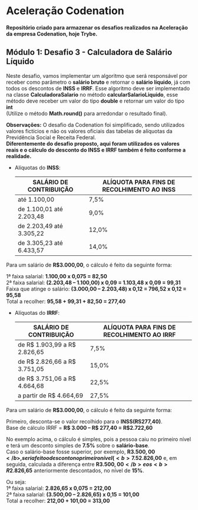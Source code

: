 # Aceleração Codenation
#### Repositório criado para armazenar os desafios realizados na Aceleração da empresa Codenation, hoje Trybe.

## Módulo 1: Desafio 3 - Calculadora de Salário Líquido

Neste desafio, vamos implementar um algoritmo que será responsável por receber como parâmetro o <b>salário bruto</b> e retornar o <b>salário líquido</b>, 
já com todos os descontos de <b>INSS</b> e <b>IRRF</b>. Esse algoritmo deve ser implementado na classe <b>CalculadoraSalario</b> no método <b>calcularSalarioLiquido</b>, 
esse método deve receber um valor do tipo <b>double</b> e retornar um valor do tipo <b>int</b></br> (Utilize o método <b>Math.round()</b> para arredondar o resultado final).

<b>Observações:</b> O desafio da Codenation foi simplificado, sendo utilizados valores fictícios e não os valores oficiais das tabelas de alíquotas da Previdência Social e 
Receita Federal. </br>
<b>Diferentemente do desafio proposto, aqui foram utilizados os valores reais e o cálculo do desconto do INSS e IRRF também é feito conforme a realidade.</b></br>

* Alíquotas do <b>INSS</b>:

  | SALÁRIO DE CONTRIBUIÇÃO           | ALÍQUOTA PARA FINS DE RECOLHIMENTO AO INSS    |
  | ----------------------------------|-----------------------------------------------|
  | até 1.100,00                      |                       7,5%                    |
  | de 1.100,01 até 2.203,48          |                       9,0%                    |
  | de 2.203,49 até 3.305,22          |                      12,0%                    |
  | de 3.305,23 até 6.433,57          |                      14,0%                    |
  
Para um salário de <b>R$3.000,00</b>, o cálculo é feito da seguinte forma: </br>

1ª faixa salarial: <b>1.100,00 x 0,075 = 82,50</b></br>
2ª faixa salarial: <b>(2.203,48 – 1.100,00) x 0,09 = 1.103,48 x 0,09 = 99,31</b></br>
Faixa que atinge o salário: <b>(3.000,00 – 2.203,48) x 0,12 = 796,52 x 0,12 = 95,58</b></br>
Total a recolher: <b>95,58 + 99,31 + 82,50 = 277,40</b></br>

* Alíquotas do <b>IRRF</b>:

  | <b>SALÁRIO DE CONTRIBUIÇÃO</b>    |<b> ALÍQUOTA PARA FINS DE RECOLHIMENTO AO IRRF<b>|
  | ----------------------------------|-------------------------------------------------|
  |  de R$ 1.903,99 a R$ 2.826,65     |                       7,5%                      |
  |  de R$ 2.826,66 a R$ 3.751,05     |                      15,0%                      |
  |  de R$ 3.751,06 a R$ 4.664,68     |                      22,5%                      |
  |  a partir de R$ 4.664,69          |                      27,5%                      |
  
Para um salário de <b>R$3.000,00</b>, o cálculo é feito da seguinte forma: </br>

Primeiro, desconta-se o valor recolhido para o <b>INSS(RS277,40)</b>.</br>
Base de cálculo IRRF = <b>R$ 3.000 – R$ 277,40 = R$2.722,60</b></br>

No exemplo acima, o cálculo é simples, pois a pessoa caiu no primeiro nível e terá um desconto simples de <b>7.5%</b> sobre o <b>salário-base</b>.</br> 
Caso o salário-base fosse superior, por exemplo, <b>R$3.500,00</b>, seria feito o desconto no primeiro nível (<b>7.5%</b>), relativo ao valor de <b>R$2.826,00</b> e, 
em seguida, calculada a diferença entre <b>R$3.500,00</b> e os <b>R$2.826,65</b> anteriormente descontados, no nível de <b>15%</b>.</br>

Ou seja:</br>
1ª faixa salarial: <b>2.826,65 x 0,075 = 212,00</b></br>
2ª faixa salarial: <b>(3.500,00 – 2.826,65) x 0,15 = 101,00</b></br>
Total a recolher: <b>212,00 + 101,00 = 313,00</b></br>
  
